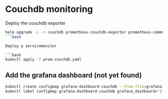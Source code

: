 # Couchdb monitoring

Deploy the couchdb exporter

```bash
helm upgrade -i -n couchdb prometheus-couchdb-exporter prometheus-community/prometheus-couchdb-exporter --set couchdb.uri=http://couchdb-couchdb.couchdb.svc:5984 --set couchdb.username=admin --set couchdb.password=tjTXrAQSFythqta9DZ2U --set rbac.pspEnabled=false
```bash

Deploy a servicemonitor

```bash
kubectl apply -f prom-couchdb.yaml
```

## Add the grafana dashboard (not yet found)

```bash
kubectl create configmap grafana-dashboard-couchdb --from-file=grafana-couchdb.json
kubectl label configmap grafana-dashboard-couchdb grafana_dashboard="1"
```
